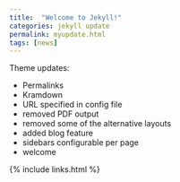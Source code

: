 ```yaml
---
title:  "Welcome to Jekyll!"
categories: jekyll update
permalink: myupdate.html
tags: [news]
---
```



Theme updates:

- Permalinks
- Kramdown
- URL specified in config file
- removed PDF output
- removed some of the alternative layouts
- added blog feature
- sidebars configurable per page
- welcome

{% include links.html %}
